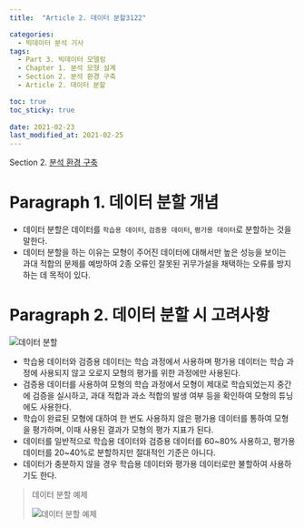 ```yaml
---
title:  "Article 2. 데이터 분할3122"

categories:
  - 빅데이터 분석 기사
tags: 
  - Part 3. 빅데이터 모델링
  - Chapter 1. 분석 모형 설계
  - Section 2. 분석 환경 구축
  - Article 2. 데이터 분할

toc: true
toc_sticky: true
 
date: 2021-02-23
last_modified_at: 2021-02-25
---
```


Section 2. [분석 환경 구축]()

# Paragraph 1. 데이터 분할 개념

- 데이터 분할은 데이터를 `학습용 데이터`, `검증용 데이터`, `평가용 데이터`로 분할하는 것을 말한다.
- 데이터 분할을 하는 이유는 모형이 주어진 데이터에 대해서만 높은 성능을 보이는 과대 적합의 문제를 예방하여 2종 오류인 잘못된 귀무가설을 채택하는 오류를 방지하는 데 목적이 있다.

# Paragraph 2. 데이터 분할 시 고려사항

![데이터 분할](https://postfiles.pstatic.net/MjAyMTA0MDNfMTEx/MDAxNjE3NDM0NzQyNTA3.z3rUlOVPPjJZBe8c1ulvGtGb5jFkUGIaF8RP8qO7SB8g.ClTQ8H1oYWEVrLjTb4-j63FDOueaiyLa6OjgJs9ofpsg.JPEG.leechardfeynman/SmartSelect_20210403-162535_YouTube.jpg?type=w1)

- 학습용 데이터와 검증용 데이터는 학습 과정에서 사용하며 평가용 데이터는 학습 과정에 사용되지 않고 오로지 모형의 평가를 위한 과정에만 사용된다.
- 검증용 데이터를 사용하여 모형의 학습 과정에서 모형이 제대로 학습되었는지 중간에 검증을 실시하고, 과대 적합과 과소 적합의 발생 여부 등을 확인하여 모형의 튜닝에도 사용한다.
- 학습이 완료된 모형에 대하여 한 번도 사용하지 않은 평가용 데이터를 통하여 모형을 평가하며, 이때 사용된 결과가 모형의 평가 지표가 된다.
- 데이터를 일반적으로 학습용 데이터와 검증용 데이터를 60~80% 사용하고, 평가용 데이터를 20~40%로 분할하지만 절대적인 기준은 아니다.
- 데이터가 충분하지 않을 경우 학습용 데이터와 평가용 데이터로만 불할하여 사용하기도 한다.

> 데이터 분할 예제
>
> ![데이터 분할 예제](https://postfiles.pstatic.net/MjAyMTA0MDNfNTYg/MDAxNjE3NDM1MDExMzIx.rZDY7uvKKoICCkoEyHQv7O-p4eQ2k50R6U6e3bNOw7Qg.xB340B8dSCh9hTZeh848vx7OhJNzZqyq02Lp9Wil-z4g.JPEG.leechardfeynman/SmartSelect_20210403-163004_Xodo_Docs.jpg?type=w1)